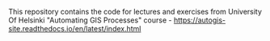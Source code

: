 This repository contains the code for lectures and exercises from University Of Helsinki "Automating GIS Processes" course - https://autogis-site.readthedocs.io/en/latest/index.html